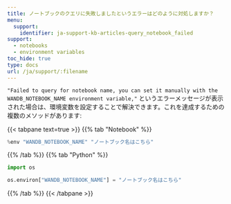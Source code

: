 ```yaml
---
title: ノートブックのクエリに失敗しましたというエラーはどのように対処しますか？
menu:
  support:
    identifier: ja-support-kb-articles-query_notebook_failed
support:
  - notebooks
  - environment variables
toc_hide: true
type: docs
url: /ja/support/:filename
---
```

`"Failed to query for notebook name, you can set it manually with the WANDB_NOTEBOOK_NAME environment variable,"` というエラーメッセージが表示された場合は、環境変数を設定することで解決できます。これを達成するための複数のメソッドがあります:

{{< tabpane text=true >}}
{{% tab "Notebook" %}}
```python
%env "WANDB_NOTEBOOK_NAME" "ノートブック名はこちら"
```
{{% /tab %}}
{{% tab "Python" %}}
```python
import os

os.environ["WANDB_NOTEBOOK_NAME"] = "ノートブック名はこちら"
```
{{% /tab %}}
{{< /tabpane >}}